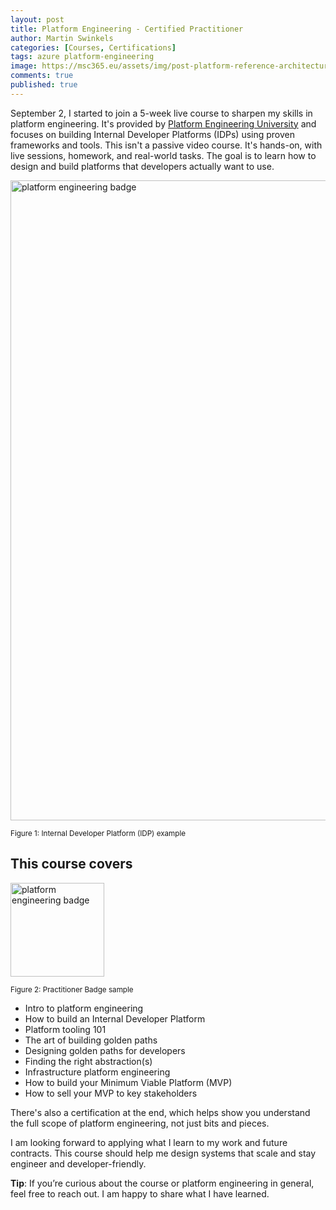 ```yaml
---
layout: post
title: Platform Engineering - Certified Practitioner
author: Martin Swinkels
categories: [Courses, Certifications]
tags: azure platform-engineering
image: https://msc365.eu/assets/img/post-platform-reference-architecture.png
comments: true
published: true
---
```


<!-- markdownlint-disable -->
September 2, I started to join a 5-week live course to sharpen my skills in platform engineering. It's provided by <a href="https://university.platformengineering.org/platform-engineering-certified-practitioner" target="_blanc">Platform Engineering University</a> and focuses on building Internal Developer Platforms (IDPs) using proven frameworks and tools. This isn't a passive video course. It's hands-on, with live sessions, homework, and real-world tasks. The goal is to learn how to design and build platforms that developers actually want to use.

<a href="https://msc365.eu/assets/img/post-platform-reference-architecture.png" target="_self"><img alt="platform engineering badge" src="https://msc365.eu/assets/img/post-platform-reference-architecture.png" width="1024"/></a>

<small>Figure 1: Internal Developer Platform (IDP) example</small>

## This course covers

<a href="https://msc365.eu/assets/img/post-platform-engineering-practitioner-badge.png" target="_self"><img alt="platform engineering badge" src="https://msc365.eu/assets/img/post-platform-engineering-practitioner-badge.png" width="150"/></a>

<small>Figure 2: Practitioner Badge sample</small>

- Intro to platform engineering
- How to build an Internal Developer Platform
- Platform tooling 101
- The art of building golden paths
- Designing golden paths for developers
- Finding the right abstraction(s)
- Infrastructure platform engineering
- How to build your Minimum Viable Platform (MVP)
- How to sell your MVP to key stakeholders

There's also a certification at the end, which helps show you understand the full scope of platform engineering, not just bits and pieces.

I am looking forward to applying what I learn to my work and future contracts. This course should help me design systems that scale and stay engineer and developer-friendly.

<div class="tip">
    <p><strong>Tip</strong>: If you’re curious about the course or platform engineering in general, feel free to reach out. I am happy to share what I have learned.</p>
</div>

<!-- markdownlint-enable -->